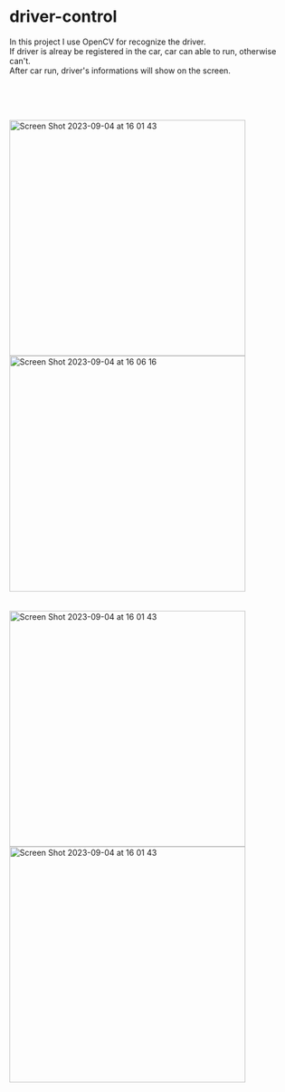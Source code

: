 # driver-control

In this project I use OpenCV for recognize the driver.<br>
If driver is alreay be registered in the car, car can able to run, otherwise can't.<br>
After car run, driver's informations will show on the screen.


<br><br><br>



<img width="417" alt="Screen Shot 2023-09-04 at 16 01 43" src="https://github.com/aliemre2023/driver-control/assets/93014021/dc0fbf15-049c-439f-802a-ffc9a402e76d">
<br>
<img width="417" alt="Screen Shot 2023-09-04 at 16 06 16" src="https://github.com/aliemre2023/driver-control/assets/93014021/12aba4dc-be6f-4016-ac11-7e5cb1957ca6">
<br><br><br>

<img width="417" alt="Screen Shot 2023-09-04 at 16 01 43" src="https://github.com/aliemre2023/driver-control/assets/93014021/b740d24c-397d-47fa-93d2-839ba16f20ba">
<br>

<img width="417" alt="Screen Shot 2023-09-04 at 16 01 43" src="https://github.com/aliemre2023/driver-control/assets/93014021/b9156056-d34e-4c42-a5a5-fd7cbbe12d40">
